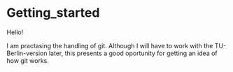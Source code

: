 # Getting_started

Hello! 

I am practasing the handling of git. Although I will have to work with the TU-Berlin-version later, this presents a good oportunity for getting an idea of how git works.

